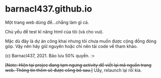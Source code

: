 # barnacl437.github.io
Một trang web dùng để...chẳng làm gì cả. 

Chủ yếu để test kĩ năng html của tôi (và cho vui).

Mặc dù đây là dự án công khai nhưng tôi chưa muốn được cộng đồng đóng góp. Vậy nên hãy giữ nguyên 
hoặc chỉ nên tải code về tham khảo.

(c) Barnacl437, 2021. Bảo lưu 50% quyền. :>

~~[Note: Hiện tại projec đang tạm ngưng activity để viết lại mã nguồn trang web. Thông tin thêm sẽ được công bố sau.]~~ Uấy, relaunch lại rồi kìa.

